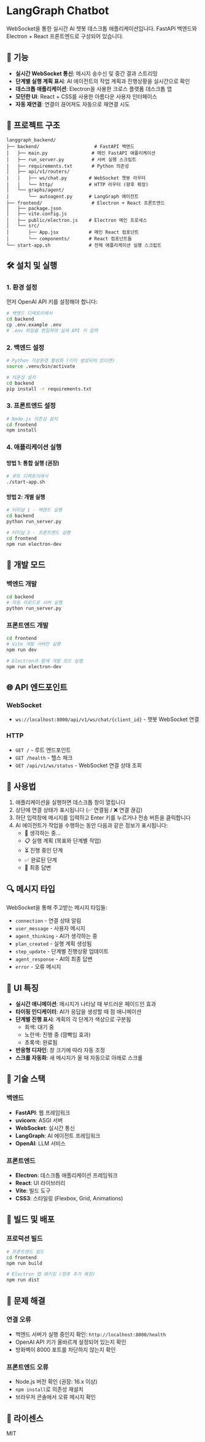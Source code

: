 # LangGraph Chatbot

WebSocket을 통한 실시간 AI 챗봇 데스크톱 애플리케이션입니다. FastAPI 백엔드와 Electron + React 프론트엔드로 구성되어 있습니다.

## 🚀 기능

- **실시간 WebSocket 통신**: 메시지 송수신 및 중간 결과 스트리밍
- **단계별 실행 계획 표시**: AI 에이전트의 작업 계획과 진행상황을 실시간으로 확인
- **데스크톱 애플리케이션**: Electron을 사용한 크로스 플랫폼 데스크톱 앱
- **모던한 UI**: React + CSS를 사용한 아름다운 사용자 인터페이스
- **자동 재연결**: 연결이 끊어져도 자동으로 재연결 시도

## 📁 프로젝트 구조

```
langgraph_backend/
├── backend/                    # FastAPI 백엔드
│   ├── main.py                # 메인 FastAPI 애플리케이션
│   ├── run_server.py          # 서버 실행 스크립트
│   ├── requirements.txt       # Python 의존성
│   ├── api/v1/routers/
│   │   ├── ws/chat.py        # WebSocket 챗봇 라우터
│   │   └── http/             # HTTP 라우터 (향후 확장)
│   └── graphs/agent/
│       └── autoagent.py      # LangGraph 에이전트
├── frontend/                  # Electron + React 프론트엔드
│   ├── package.json
│   ├── vite.config.js
│   ├── public/electron.js    # Electron 메인 프로세스
│   └── src/
│       ├── App.jsx           # 메인 React 컴포넌트
│       └── components/       # React 컴포넌트들
└── start-app.sh              # 전체 애플리케이션 실행 스크립트
```

## 🛠️ 설치 및 실행

### 1. 환경 설정

먼저 OpenAI API 키를 설정해야 합니다:

```bash
# 백엔드 디렉토리에서
cd backend
cp .env.example .env
# .env 파일을 편집하여 실제 API 키 입력
```

### 2. 백엔드 설정

```bash
# Python 가상환경 활성화 (이미 생성되어 있다면)
source .venv/bin/activate

# 의존성 설치
cd backend
pip install -r requirements.txt
```

### 3. 프론트엔드 설정

```bash
# Node.js 의존성 설치
cd frontend
npm install
```

### 4. 애플리케이션 실행

#### 방법 1: 통합 실행 (권장)
```bash
# 루트 디렉토리에서
./start-app.sh
```

#### 방법 2: 개별 실행
```bash
# 터미널 1 - 백엔드 실행
cd backend
python run_server.py

# 터미널 2 - 프론트엔드 실행
cd frontend
npm run electron-dev
```

## 🔧 개발 모드

### 백엔드 개발
```bash
cd backend
# 자동 리로드로 서버 실행
python run_server.py
```

### 프론트엔드 개발
```bash
cd frontend
# Vite 개발 서버만 실행
npm run dev

# Electron과 함께 개발 모드 실행
npm run electron-dev
```

## 🌐 API 엔드포인트

### WebSocket
- `ws://localhost:8000/api/v1/ws/chat/{client_id}` - 챗봇 WebSocket 연결

### HTTP
- `GET /` - 루트 엔드포인트
- `GET /health` - 헬스 체크
- `GET /api/v1/ws/status` - WebSocket 연결 상태 조회

## 📱 사용법

1. 애플리케이션을 실행하면 데스크톱 창이 열립니다
2. 상단에 연결 상태가 표시됩니다 (✅ 연결됨 / ❌ 연결 끊김)
3. 하단 입력창에 메시지를 입력하고 Enter 키를 누르거나 전송 버튼을 클릭합니다
4. AI 에이전트가 작업을 수행하는 동안 다음과 같은 정보가 표시됩니다:
   - 🤔 생각하는 중...
   - 📋 실행 계획 (목표와 단계별 작업)
   - ⏳ 진행 중인 단계
   - ✅ 완료된 단계
   - 🤖 최종 답변

## 🔍 메시지 타입

WebSocket을 통해 주고받는 메시지 타입들:

- `connection` - 연결 상태 알림
- `user_message` - 사용자 메시지
- `agent_thinking` - AI가 생각하는 중
- `plan_created` - 실행 계획 생성됨
- `step_update` - 단계별 진행상황 업데이트
- `agent_response` - AI의 최종 답변
- `error` - 오류 메시지

## 🎨 UI 특징

- **실시간 애니메이션**: 메시지가 나타날 때 부드러운 페이드인 효과
- **타이핑 인디케이터**: AI가 응답을 생성할 때 점 애니메이션
- **단계별 진행 표시**: 계획의 각 단계가 색상으로 구분됨
  - 회색: 대기 중
  - 노란색: 진행 중 (깜빡임 효과)
  - 초록색: 완료됨
- **반응형 디자인**: 창 크기에 따라 자동 조정
- **스크롤 자동화**: 새 메시지가 올 때 자동으로 아래로 스크롤

## 🔧 기술 스택

### 백엔드
- **FastAPI**: 웹 프레임워크
- **uvicorn**: ASGI 서버
- **WebSocket**: 실시간 통신
- **LangGraph**: AI 에이전트 프레임워크
- **OpenAI**: LLM 서비스

### 프론트엔드
- **Electron**: 데스크톱 애플리케이션 프레임워크
- **React**: UI 라이브러리
- **Vite**: 빌드 도구
- **CSS3**: 스타일링 (Flexbox, Grid, Animations)

## 🚀 빌드 및 배포

### 프로덕션 빌드
```bash
# 프론트엔드 빌드
cd frontend
npm run build

# Electron 앱 패키징 (향후 추가 예정)
npm run dist
```

## 🐛 문제 해결

### 연결 오류
- 백엔드 서버가 실행 중인지 확인: `http://localhost:8000/health`
- OpenAI API 키가 올바르게 설정되어 있는지 확인
- 방화벽이 8000 포트를 차단하지 않는지 확인

### 프론트엔드 오류
- Node.js 버전 확인 (권장: 16.x 이상)
- `npm install`로 의존성 재설치
- 브라우저 콘솔에서 오류 메시지 확인

## 📝 라이센스

MIT
